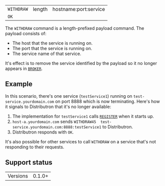 <table>
<tr><td><code>WITHDRAW</code></td><td>length</td><td>hostname:port:service</td></tr>
<tr><td colspan='3'><code>OK</code></td></tr>
</table>

The `WITHDRAW` command is a length-prefixed payload command. The payload consists of:
* The host that the service is running on.
* The port that the service is running on.
* The service name of that service.

It's effect is to remove the service identified by the payload so it no longer appears in [`BROKER`](cmd-BROKER.md).

## Example
In this scenario, there's one service (`testService1`) running on `test-service.yourdomain.com` on port 8888 which is now terminating. Here's how it signals to Distributron that it's no longer available:

1. The implementation for `testService1` calls [`REGISTER`](cmd-REGISTER.md) when it starts up.
1. `host-a.yourdomain.com` sends `WITHDRAW45  test-service.yourdomain.com:8888:testService1` to Distributron.
1. Distributron responds with `OK`.

It's also possible for other services to call `WITHDRAW` on a service that's not responding to their requests.

## Support status
<table>
<tr><td>Versions</td><td>0.1.0+</td></tr>
</table>
